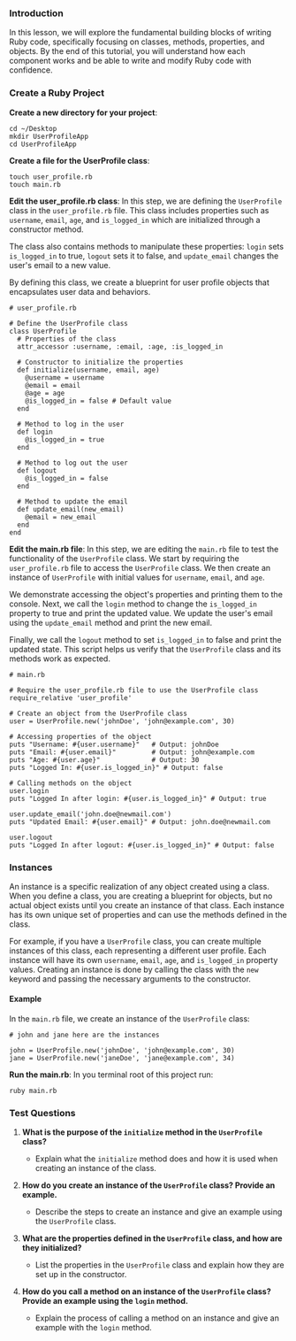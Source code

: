 ### Introduction
In this lesson, we will explore the fundamental building blocks of writing Ruby code, specifically focusing on classes, methods, properties, and objects. By the end of this tutorial, you will understand how each component works and be able to write and modify Ruby code with confidence.

### Create a Ruby Project
**Create a new directory for your project**:
```
cd ~/Desktop
mkdir UserProfileApp
cd UserProfileApp
```

**Create a file for the UserProfile class**:
```
touch user_profile.rb
touch main.rb
```

**Edit the user_profile.rb class**:
In this step, we are defining the `UserProfile` class in the `user_profile.rb` file. This class includes properties such as `username`, `email`, `age`, and `is_logged_in` which are initialized through a constructor method. 

The class also contains methods to manipulate these properties: `login` sets `is_logged_in` to true, `logout` sets it to false, and `update_email` changes the user's email to a new value. 

By defining this class, we create a blueprint for user profile objects that encapsulates user data and behaviors.
```
# user_profile.rb

# Define the UserProfile class
class UserProfile
  # Properties of the class
  attr_accessor :username, :email, :age, :is_logged_in

  # Constructor to initialize the properties
  def initialize(username, email, age)
    @username = username
    @email = email
    @age = age
    @is_logged_in = false # Default value
  end

  # Method to log in the user
  def login
    @is_logged_in = true
  end

  # Method to log out the user
  def logout
    @is_logged_in = false
  end

  # Method to update the email
  def update_email(new_email)
    @email = new_email
  end
end
```

**Edit the main.rb file**:
In this step, we are editing the `main.rb` file to test the functionality of the `UserProfile` class. We start by requiring the `user_profile.rb` file to access the `UserProfile` class. We then create an instance of `UserProfile` with initial values for `username`, `email`, and `age`. 

We demonstrate accessing the object's properties and printing them to the console. Next, we call the `login` method to change the `is_logged_in` property to true and print the updated value. We update the user's email using the `update_email` method and print the new email. 

Finally, we call the `logout` method to set `is_logged_in` to false and print the updated state. This script helps us verify that the `UserProfile` class and its methods work as expected.

```
# main.rb

# Require the user_profile.rb file to use the UserProfile class
require_relative 'user_profile'

# Create an object from the UserProfile class
user = UserProfile.new('johnDoe', 'john@example.com', 30)

# Accessing properties of the object
puts "Username: #{user.username}"   # Output: johnDoe
puts "Email: #{user.email}"         # Output: john@example.com
puts "Age: #{user.age}"             # Output: 30
puts "Logged In: #{user.is_logged_in}" # Output: false

# Calling methods on the object
user.login
puts "Logged In after login: #{user.is_logged_in}" # Output: true

user.update_email('john.doe@newmail.com')
puts "Updated Email: #{user.email}" # Output: john.doe@newmail.com

user.logout
puts "Logged In after logout: #{user.is_logged_in}" # Output: false
```

### Instances
An instance is a specific realization of any object created using a class. When you define a class, you are creating a blueprint for objects, but no actual object exists until you create an instance of that class. Each instance has its own unique set of properties and can use the methods defined in the class. 

For example, if you have a `UserProfile` class, you can create multiple instances of this class, each representing a different user profile. Each instance will have its own `username`, `email`, `age`, and `is_logged_in` property values. Creating an instance is done by calling the class with the `new` keyword and passing the necessary arguments to the constructor.

#### Example
In the `main.rb` file, we create an instance of the `UserProfile` class:

```
# john and jane here are the instances

john = UserProfile.new('johnDoe', 'john@example.com', 30)
jane = UserProfile.new('janeDoe', 'jane@example.com', 34)
```

**Run the main.rb**:
In you terminal root of this project run:
```
ruby main.rb
```

### Test Questions

1. **What is the purpose of the `initialize` method in the `UserProfile` class?**
   - Explain what the `initialize` method does and how it is used when creating an instance of the class.

2. **How do you create an instance of the `UserProfile` class? Provide an example.**
   - Describe the steps to create an instance and give an example using the `UserProfile` class.

3. **What are the properties defined in the `UserProfile` class, and how are they initialized?**
   - List the properties in the `UserProfile` class and explain how they are set up in the constructor.

4. **How do you call a method on an instance of the `UserProfile` class? Provide an example using the `login` method.**
   - Explain the process of calling a method on an instance and give an example with the `login` method.
